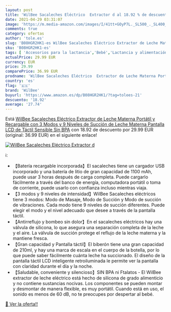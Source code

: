 ```yaml
---
layout: post
title: 'WilBee Sacaleches Eléctrico  Extractor d al 18.92 % de descuento'
date: 2021-04-29 03:31:07
image: 'https://m.media-amazon.com/images/I/41tt+GOyP7L._SL500_._SL400_.jpg'
comments: true
category: ofertas
author: 'tole.es'
slug: 'B08HGR2HK1-es WilBee Sacaleches Eléctrico Extractor de Leche Materna...'
sku: 'B08HGR2HK1-es'
tags: [ 'Accesorios para la lactancia','Bebé','Lactancia y alimentación','Sacaleches','sacaleches','wilbee', ]
actualPrice: 29.99 EUR
currency: EUR
price: 29.99
comparePrice: 36.99 EUR
prodname: 'WilBee Sacaleches Eléctrico  Extractor de Leche Materna Portátil y Recargable con 3 Modos y 9 Niveles de Succión de Leche Materna  Pantalla LCD de Táctil Sensible  Sin BPA'
country: 'es'
flag: '🇪🇸'
brand: 'WilBee'
buyurl: 'https://www.amazon.es/dp/B08HGR2HK1/?tag=tolees-21'
descuento: '18.92'
average: '27.74'
---
```


Está [WilBee Sacaleches Eléctrico  Extractor de Leche Materna Portátil y Recargable con 3 Modos y 9 Niveles de Succión de Leche Materna  Pantalla LCD de Táctil Sensible  Sin BPA](https://www.amazon.es/dp/B08HGR2HK1/?tag=tolees-21) con 18.92 de descuento por 29.99 EUR (original: 36.99 EUR) en el siguiente enlace!

[![WilBee Sacaleches Eléctrico  Extractor d](https://m.media-amazon.com/images/I/41tt+GOyP7L._SL500_._SL400_.jpg)](https://www.amazon.es/dp/B08HGR2HK1/?tag=tolees-21)

ℹ️:

- 【Batería recargable incorporada】El sacaleches tiene un cargador USB incorporado y una batería de litio de gran capacidad de 1100 mAh, puede usar 3 horas después de carga completa. Puede cargarlo fácilmente a través del banco de energía, computadora portátil o toma de corriente, puede usarlo con confianza incluso mientras viaja.
- 【3 modos y 9 niveles de intensidad】WilBee Sacaleches eléctricos tiene 3 modos: Modo de Masaje, Modo de Succión y Modo de succión de vibraciones. Cada modo tiene 9 niveles de succión diferentes. Puede elegir el modo y el nivel adecuado que desee a través de la pantalla táctil.
- 【Antirreflujo y bombeo sin dolor】En el sacaleches eléctricos hay una válvula de silicona, lo que asegura una separación completa de la leche y el aire. La válvula de succión protege el reflujo de la leche materna y la mantiene fresca.
- 【Gran capacidad y Pantalla táctil】El biberón tiene una gran capacidad de 210ml, y hay una marca de escala en el cuerpo de la botella, por lo que puede saber fácilmente cuánta leche ha succionado. El diseño de la pantalla táctil LCD inteligente retroiluminada le permite ver la pantalla con claridad durante el día y la noche.
- 【Saludable, conveniente y silencioso】SIN BPA ni Ftalatos - El WilBee extractor de leche eléctrico está hecho de silicona de grado alimenticio y no contiene sustancias nocivas. Los componentes se pueden montar y desmontar de manera flexible, es muy portátil. Cuando está en uso, el sonido es menos de 60 dB, no te preocupes por despertar al bebé.

[🛒 Ver la oferta!!](https://www.amazon.es/dp/B08HGR2HK1/?tag=tolees-21)
